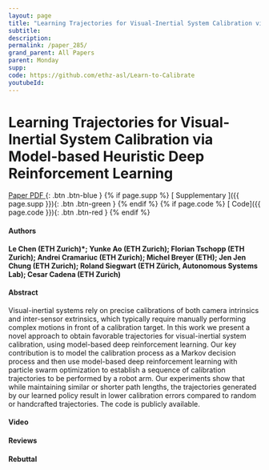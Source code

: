 ```yaml
---
layout: page
title: "Learning Trajectories for Visual-Inertial System Calibration via Model-based Heuristic Deep Reinforcement Learning"
subtitle: 
description:
permalink: /paper_285/
grand_parent: All Papers
parent: Monday
supp: 
code: https://github.com/ethz-asl/Learn-to-Calibrate
youtubeId: 
---
```


# Learning Trajectories for Visual-Inertial System Calibration via Model-based Heuristic Deep Reinforcement Learning

[<i class="fa fa-file-text-o" aria-hidden="true"></i> Paper PDF ](https://drive.google.com/file/d/1eDpvtVEdq0ENTKomvlVP7E55LnSU9FQD/view){: .btn .btn-blue } {% if page.supp %} [<i class="fa fa-file-text-o" aria-hidden="true"></i> Supplementary ]({{ page.supp }}){: .btn .btn-green } {% endif %} {% if page.code %} [<i class="fa fa-github" aria-hidden="true"></i> Code]({{ page.code }}){: .btn .btn-red }
{% endif %}

#### Authors
**Le Chen (ETH Zurich)*; Yunke Ao (ETH Zurich); Florian Tschopp (ETH Zurich); Andrei Cramariuc (ETH Zurich); Michel Breyer (ETH); Jen Jen Chung (ETH Zurich); Roland Siegwart (ETH Zürich, Autonomous Systems Lab); Cesar Cadena (ETH Zurich)**

#### Abstract
Visual-inertial systems rely on precise calibrations of both camera intrinsics and inter-sensor extrinsics, which typically require manually performing complex motions in front of a calibration target. In this work we present a novel approach to obtain favorable trajectories for visual-inertial system calibration, using model-based deep reinforcement learning. Our key contribution is to model the calibration process as a Markov decision process and then use model-based deep reinforcement learning with particle swarm optimization to establish a sequence of calibration trajectories to be performed by a robot arm. Our experiments show that while maintaining similar or shorter path lengths, the trajectories generated by our learned policy result in lower calibration errors compared to random or handcrafted trajectories. The code is publicly available.

#### Video 

#### Reviews

#### Rebuttal
